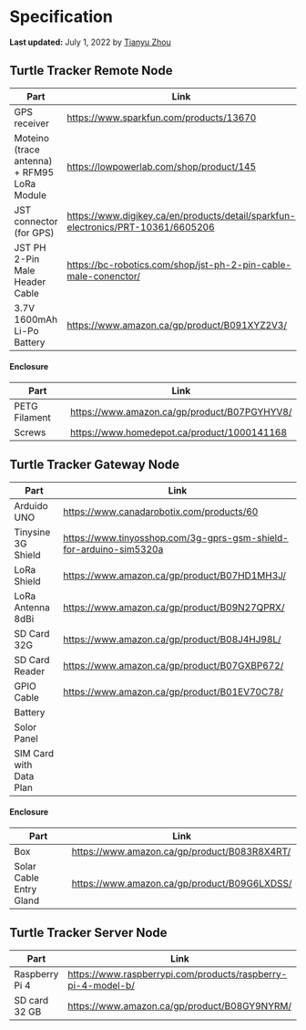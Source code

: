 # Specification

**Last updated:** July 1, 2022 by [Tianyu Zhou](https://gitlab.cas.mcmaster.ca/KrunkZhou)

## Turtle Tracker Remote Node

| Part                                        | Link                                                                             |
| ------------------------------------------- | -------------------------------------------------------------------------------- |
| GPS receiver                                | https://www.sparkfun.com/products/13670                                          |
| Moteino (trace antenna) + RFM95 LoRa Module | https://lowpowerlab.com/shop/product/145                                         |
| JST connector (for GPS)                     | https://www.digikey.ca/en/products/detail/sparkfun-electronics/PRT-10361/6605206 |
| JST PH 2-Pin Male Header Cable              | https://bc-robotics.com/shop/jst-ph-2-pin-cable-male-conenctor/                  |
| 3.7V 1600mAh Li-Po Battery                  | https://www.amazon.ca/gp/product/B091XYZ2V3/                                     |

#### Enclosure

| Part          | Link                                         |
| ------------- | -------------------------------------------- |
| PETG Filament | https://www.amazon.ca/gp/product/B07PGYHYV8/ |
| Screws        | https://www.homedepot.ca/product/1000141168  |

## Turtle Tracker Gateway Node

| Part                    | Link                                                               |
| ----------------------- | ------------------------------------------------------------------ |
| Arduido UNO             | https://www.canadarobotix.com/products/60                          |
| Tinysine 3G Shield      | https://www.tinyosshop.com/3g-gprs-gsm-shield-for-arduino-sim5320a |
| LoRa Shield             | https://www.amazon.ca/gp/product/B07HD1MH3J/                       |
| LoRa Antenna 8dBi       | https://www.amazon.ca/gp/product/B09N27QPRX/                       |
| SD Card 32G             | https://www.amazon.ca/gp/product/B08J4HJ98L/                       |
| SD Card Reader          | https://www.amazon.ca/gp/product/B07GXBP672/                       |
| GPIO Cable              | https://www.amazon.ca/gp/product/B01EV70C78/                       |
| Battery                 |                                                                    |
| Solor Panel             |                                                                    |
| SIM Card with Data Plan |                                                                    |

#### Enclosure

| Part                    | Link                                         |
| ----------------------- | -------------------------------------------- |
| Box                     | https://www.amazon.ca/gp/product/B083R8X4RT/ |
| Solar Cable Entry Gland | https://www.amazon.ca/gp/product/B09G6LXDSS/ |

## Turtle Tracker Server Node

| Part           | Link                                                         |
| -------------- | ------------------------------------------------------------ |
| Raspberry Pi 4 | https://www.raspberrypi.com/products/raspberry-pi-4-model-b/ |
| SD card 32 GB  | https://www.amazon.ca/gp/product/B08GY9NYRM/                 |
